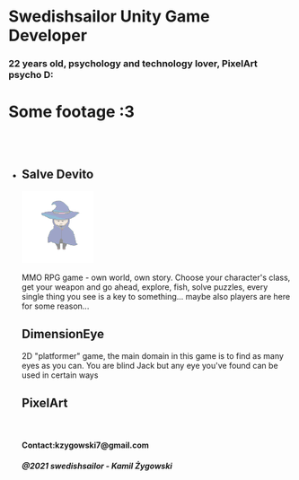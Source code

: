 <html lang="en-us">
  <script>
   function openPage(url) {
      var win = window.open(url, '_blank');
      win.focus();
    }
    </script>
  <head>
  </head>
    <body>
    <h1> Swedishsailor Unity Game Developer</h1>
      <h3> 22 years old, psychology and technology lover, PixelArt psycho D:</h3>
      <h1> Some footage :3 </h1>
      <br/>
      <br/>
      <ul>
           <li onclick="openPage('SalveDevito.html')">
   <h2> Salve Devito </h2>
        <img height="128" width="128" src="sorcerer.png" /><p> MMO RPG game - own world, own story. Choose your character's class, get your weapon and go ahead, explore, fish, solve puzzles, every single thing you see is a key to something... maybe also players are here for some reason...</p>
      </li>
      <h2> DimensionEye </h2>
      <p> 2D "platformer" game, the main domain in this game is to find as many eyes as you can. You are blind Jack but any eye you've found can be used in certain ways</p>
      <h2> PixelArt </h2><img 
  </body>
        <h4>Contact:kzygowski7@gmail.com</h4>
       <h5>@2021 swedishsailor - Kamil Żygowski</h5>
     </html>
